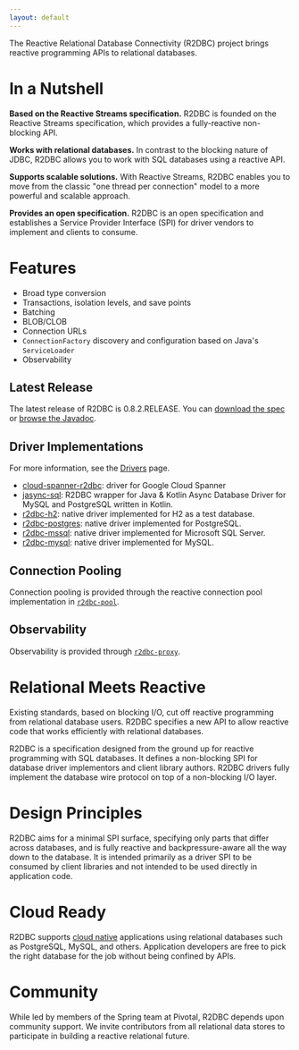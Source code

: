 ```yaml
---
layout: default
---
```


The Reactive Relational Database Connectivity (R2DBC) project brings reactive programming APIs to relational databases.

# In a Nutshell

**Based on the Reactive Streams specification.** R2DBC is founded on the Reactive Streams specification, which provides a fully-reactive non-blocking API.

**Works with relational databases.** In contrast to the blocking nature of JDBC, R2DBC allows you to work with SQL databases using a reactive API.

**Supports scalable solutions.** With Reactive Streams, R2DBC enables you to move from the classic "one thread per connection" model to a more powerful and scalable approach.

**Provides an open specification.** R2DBC is an open specification and establishes a Service Provider Interface (SPI) for driver vendors to implement and clients to consume.

# Features

* Broad type conversion
* Transactions, isolation levels, and save points
* Batching
* BLOB/CLOB
* Connection URLs
* `ConnectionFactory` discovery and configuration based on Java's `ServiceLoader`
* Observability

## Latest Release

The latest release of R2DBC is 0.8.2.RELEASE. You can [download the spec](/spec/0.8.2.RELEASE/spec/html/) or [browse the Javadoc](/spec/0.8.2.RELEASE/api/).

## Driver Implementations

For more information, see the [Drivers](/drivers/) page.

* [cloud-spanner-r2dbc](https://github.com/GoogleCloudPlatform/cloud-spanner-r2dbc): driver for Google Cloud Spanner
* [jasync-sql](https://github.com/jasync-sql/jasync-sql): R2DBC wrapper for Java & Kotlin Async Database Driver for MySQL and PostgreSQL written in Kotlin.
* [r2dbc-h2](https://github.com/r2dbc/r2dbc-h2): native driver implemented for H2 as a test database.
* [r2dbc-postgres](https://github.com/r2dbc/r2dbc-postgresql): native driver implemented for PostgreSQL.
* [r2dbc-mssql](https://github.com/r2dbc/r2dbc-mssql): native driver implemented for Microsoft SQL Server.
* [r2dbc-mysql](https://github.com/mirromutth/r2dbc-mysql): native driver implemented for MySQL.

## Connection Pooling

Connection pooling is provided through the reactive connection pool implementation in [`r2dbc-pool`](https://github.com/r2dbc/r2dbc-pool).

## Observability

Observability is provided through [`r2dbc-proxy`](https://github.com/r2dbc/r2dbc-proxy).

# Relational Meets Reactive

Existing standards, based on blocking I/O, cut off reactive programming from relational database users. R2DBC specifies a new API to allow reactive code that works efficiently with relational databases.

R2DBC is a specification designed from the ground up for reactive programming with SQL databases. It defines a non-blocking SPI for database driver implementors and client library authors. R2DBC drivers fully implement the database wire protocol on top of a non-blocking I/O layer.

# Design Principles

R2DBC aims for a minimal SPI surface, specifying only parts that differ across databases, and is fully reactive and backpressure-aware all the way down to the database. It is intended primarily as a driver SPI to be consumed by client libraries and not intended to be used directly in application code.

# Cloud Ready

R2DBC supports [cloud native](https://pivotal.io/cloud-native) applications using relational databases such as PostgreSQL, MySQL, and others. Application developers are free to pick the right database for the job without being confined by APIs.

# Community

While led by members of the Spring team at Pivotal, R2DBC depends upon community support. We invite contributors from all relational data stores to participate in building a reactive relational future.
